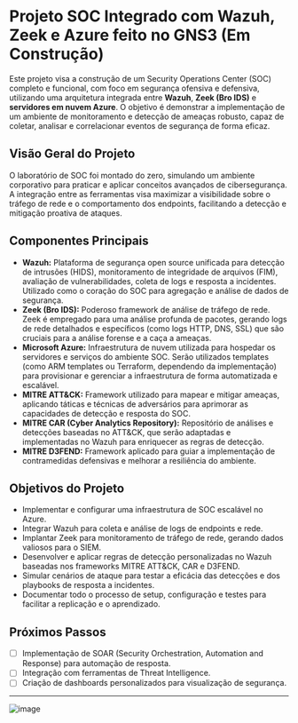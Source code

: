 # Projeto SOC Integrado com Wazuh, Zeek e Azure feito no GNS3 (Em Construção)

Este projeto visa a construção de um Security Operations Center (SOC) completo e funcional, com foco em segurança ofensiva e defensiva, utilizando uma arquitetura integrada entre **Wazuh**, **Zeek (Bro IDS)** e **servidores em nuvem Azure**. O objetivo é demonstrar a implementação de um ambiente de monitoramento e detecção de ameaças robusto, capaz de coletar, analisar e correlacionar eventos de segurança de forma eficaz.

## Visão Geral do Projeto

O laboratório de SOC foi montado do zero, simulando um ambiente corporativo para praticar e aplicar conceitos avançados de cibersegurança. A integração entre as ferramentas visa maximizar a visibilidade sobre o tráfego de rede e o comportamento dos endpoints, facilitando a detecção e mitigação proativa de ataques.

## Componentes Principais

* **Wazuh:** Plataforma de segurança open source unificada para detecção de intrusões (HIDS), monitoramento de integridade de arquivos (FIM), avaliação de vulnerabilidades, coleta de logs e resposta a incidentes. Utilizado como o coração do SOC para agregação e análise de dados de segurança.
* **Zeek (Bro IDS):** Poderoso framework de análise de tráfego de rede. Zeek é empregado para uma análise profunda de pacotes, gerando logs de rede detalhados e específicos (como logs HTTP, DNS, SSL) que são cruciais para a análise forense e a caça a ameaças.
* **Microsoft Azure:** Infraestrutura de nuvem utilizada para hospedar os servidores e serviços do ambiente SOC. Serão utilizados templates (como ARM templates ou Terraform, dependendo da implementação) para provisionar e gerenciar a infraestrutura de forma automatizada e escalável.
* **MITRE ATT&CK:** Framework utilizado para mapear e mitigar ameaças, aplicando táticas e técnicas de adversários para aprimorar as capacidades de detecção e resposta do SOC.
* **MITRE CAR (Cyber Analytics Repository):** Repositório de análises e detecções baseadas no ATT&CK, que serão adaptadas e implementadas no Wazuh para enriquecer as regras de detecção.
* **MITRE D3FEND:** Framework aplicado para guiar a implementação de contramedidas defensivas e melhorar a resiliência do ambiente.

## Objetivos do Projeto

* Implementar e configurar uma infraestrutura de SOC escalável no Azure.
* Integrar Wazuh para coleta e análise de logs de endpoints e rede.
* Implantar Zeek para monitoramento de tráfego de rede, gerando dados valiosos para o SIEM.
* Desenvolver e aplicar regras de detecção personalizadas no Wazuh baseadas nos frameworks MITRE ATT&CK, CAR e D3FEND.
* Simular cenários de ataque para testar a eficácia das detecções e dos playbooks de resposta a incidentes.
* Documentar todo o processo de setup, configuração e testes para facilitar a replicação e o aprendizado.

## Próximos Passos

* [ ] Implementação de SOAR (Security Orchestration, Automation and Response) para automação de resposta.
* [ ] Integração com ferramentas de Threat Intelligence.
* [ ] Criação de dashboards personalizados para visualização de segurança.

---

![image](https://github.com/user-attachments/assets/e71aed53-f17a-4fa1-97ba-fa41d3fdcc2a)
